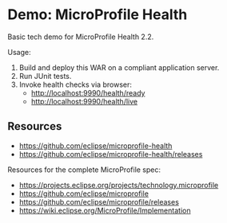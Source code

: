 # Demo: MicroProfile Health

Basic tech demo for MicroProfile Health 2.2.

Usage:

 1. Build and deploy this WAR on a compliant application server.
 1. Run JUnit tests.
 1. Invoke health checks via browser:
    * <http://localhost:9990/health/ready>
    * <http://localhost:9990/health/live>

## Resources

 * <https://github.com/eclipse/microprofile-health>
 * <https://github.com/eclipse/microprofile-health/releases>

Resources for the complete MicroProfile spec:

 * <https://projects.eclipse.org/projects/technology.microprofile>
 * <https://github.com/eclipse/microprofile>
 * <https://github.com/eclipse/microprofile/releases>
 * <https://wiki.eclipse.org/MicroProfile/Implementation>
